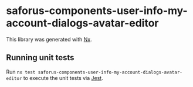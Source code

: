 # saforus-components-user-info-my-account-dialogs-avatar-editor

This library was generated with [Nx](https://nx.dev).

## Running unit tests

Run `nx test saforus-components-user-info-my-account-dialogs-avatar-editor` to execute the unit tests via [Jest](https://jestjs.io).
